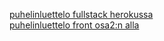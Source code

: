 [puhelinluettelo fullstack herokussa](https://fullstack2021-puhelinluettelo.herokuapp.com/)  
[puhelinluettelo front osa2:n alla](https://github.com/tietotuomas/Fullstack2021/tree/main/osa2/puhelinluettelo)
